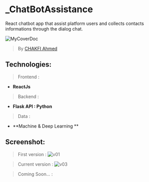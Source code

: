 # _ChatBotAssistance
React chatbot app that assist platform users and collects contacts informations through the dialog chat.


![MyCoverDoc](https://user-images.githubusercontent.com/36175107/222153466-ffb1d2ef-b977-4085-855b-7719bf76419d.png)

> By [CHAKFI Ahmed](https://www.linkedin.com/in/chakfi-ahmed/)

## Technologies:

> Frontend : 
- **ReactJs**

> Backend : 
- **Flask API : Python**

> Data : 
- **Machine & Deep Learning **

## Screenshot:

> First version : 
![v01](https://user-images.githubusercontent.com/36175107/223455557-00d5531b-6929-4b2b-8961-7e0d4dc80cc5.png)

> Current version :
![v03](https://user-images.githubusercontent.com/36175107/227223932-6e3798a9-c446-42b9-9ff8-91a00678c8f8.png)
 
 > Coming Soon... : 
